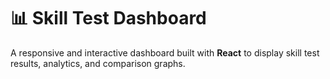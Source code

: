 # 📊 Skill Test Dashboard

A responsive and interactive dashboard built with **React** to display skill test results, analytics, and comparison graphs.
